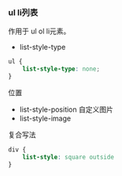 ### ul li列表
作用于 ul ol li元素。
* list-style-type
```css
ul {
    list-style-type: none;
}
```
位置
* list-style-position
自定义图片
* list-style-image

复合写法
```css
div {
    list-style: square outside 
}
```